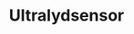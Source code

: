---
title: Ultralydsensor
level: 3
external: https://espenec.files.wordpress.com/2015/09/lego-mindstorms-del-3-1.pdf
---